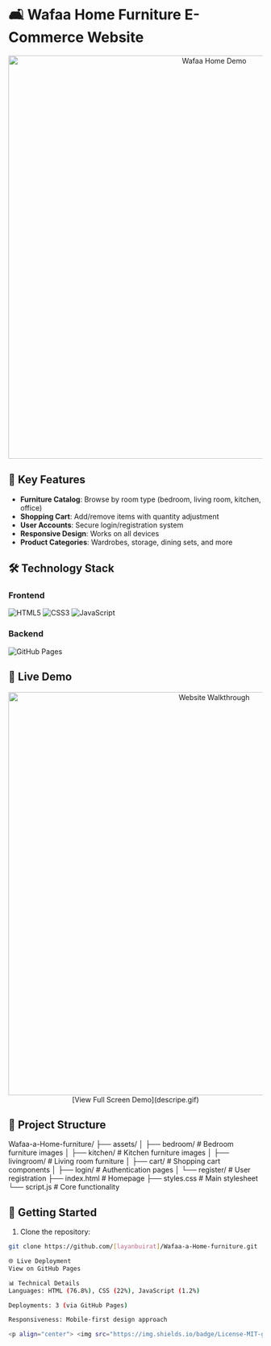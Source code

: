 # 🛋️ Wafaa Home Furniture E-Commerce Website

<div align="center">
  <img src="descripe.gif" width="800" alt="Wafaa Home Demo">
</div>

## 🌟 Key Features
- **Furniture Catalog**: Browse by room type (bedroom, living room, kitchen, office)
- **Shopping Cart**: Add/remove items with quantity adjustment
- **User Accounts**: Secure login/registration system
- **Responsive Design**: Works on all devices
- **Product Categories**: Wardrobes, storage, dining sets, and more

## 🛠️ Technology Stack
### Frontend
![HTML5](https://img.shields.io/badge/HTML-76.8%25-E34F26?logo=html5)
![CSS3](https://img.shields.io/badge/CSS-22%25-1572B6?logo=css3)
![JavaScript](https://img.shields.io/badge/JavaScript-1.2%25-F7DF1E?logo=javascript)

### Backend
![GitHub Pages](https://img.shields.io/badge/Hosted_on-GitHub_Pages-222222?logo=github)

## 🎥 Live Demo
<div align="center">
  <img src="descripe.gif" width="800" alt="Website Walkthrough">
  <br>
  [View Full Screen Demo](descripe.gif)
</div>

## 📂 Project Structure
Wafaa-a-Home-furniture/
├── assets/
│ ├── bedroom/ # Bedroom furniture images
│ ├── kitchen/ # Kitchen furniture images
│ ├── livingroom/ # Living room furniture
│ ├── cart/ # Shopping cart components
│ ├── login/ # Authentication pages
│ └── register/ # User registration
├── index.html # Homepage
├── styles.css # Main stylesheet
└── script.js # Core functionality


## 🚀 Getting Started
1. Clone the repository:
```bash
git clone https://github.com/[layanbuirat]/Wafaa-a-Home-furniture.git

🌐 Live Deployment
View on GitHub Pages

📊 Technical Details
Languages: HTML (76.8%), CSS (22%), JavaScript (1.2%)

Deployments: 3 (via GitHub Pages)

Responsiveness: Mobile-first design approach

<p align="center"> <img src="https://img.shields.io/badge/License-MIT-green"> <img src="https://img.shields.io/badge/Version-1.0-blue"> </p> ```
